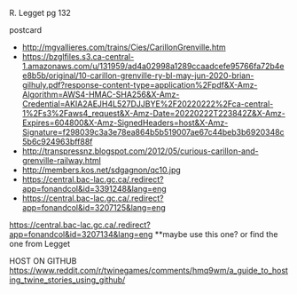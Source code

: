 R. Legget pg 132

postcard
- http://mgvallieres.com/trains/Cies/CarillonGrenville.htm
- https://bzglfiles.s3.ca-central-1.amazonaws.com/u/131959/ad4a02998a1289ccaadcefe95766fa72b4ee8b5b/original/10-carillon-grenville-ry-bl-may-jun-2020-brian-gilhuly.pdf?response-content-type=application%2Fpdf&X-Amz-Algorithm=AWS4-HMAC-SHA256&X-Amz-Credential=AKIA2AEJH4L527DJJBYE%2F20220222%2Fca-central-1%2Fs3%2Faws4_request&X-Amz-Date=20220222T223842Z&X-Amz-Expires=604800&X-Amz-SignedHeaders=host&X-Amz-Signature=f298039c3a3e78ea864b5b519007ae67c44beb3b6920348c5b6c924963bff88f
- http://transpressnz.blogspot.com/2012/05/curious-carillon-and-grenville-railway.html
- http://members.kos.net/sdgagnon/qc10.jpg
- https://central.bac-lac.gc.ca/.redirect?app=fonandcol&id=3391248&lang=eng
- https://central.bac-lac.gc.ca/.redirect?app=fonandcol&id=3207125&lang=eng


https://central.bac-lac.gc.ca/.redirect?app=fonandcol&id=3207134&lang=eng
**maybe use this one? or find the one from Legget




HOST ON GITHUB
https://www.reddit.com/r/twinegames/comments/hmq9wm/a_guide_to_hosting_twine_stories_using_github/
